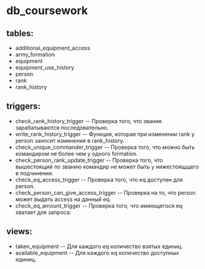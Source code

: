 # db_coursework

## tables:
* additional_equipment_access
* army_formation
* equipment
* equipment_use_history
* person
* rank
* rank_history

## triggers:
* check_rank_history_trigger -- Проверка того, что звания зарабатываются последовательно.
* write_rank_history_trigger -- Функция, которая при изменении rank у person заносит изменения в rank_history.
* check_unique_commander_trigger -- Проверка того, что можно быть командиром не более чем у одного formation.
* check_person_rank_update_trigger -- Проверка того, что вышестоящий по званию командир не может быть у нижестоящщего в подчинении.
* check_eq_access_trigger -- Проверка того, что eq доступен для person.
* check_person_can_give_access_trigger -- Проверка на то, что person может выдать access на данный eq.
* check_eq_amount_trigger -- Проверка того, что имеющегося eq хватает для запроса.

## views:
* taken_equipment -- Для каждого eq количество взятых единиц.
* available_equipment -- Для каждого eq количество доступных единиц.
